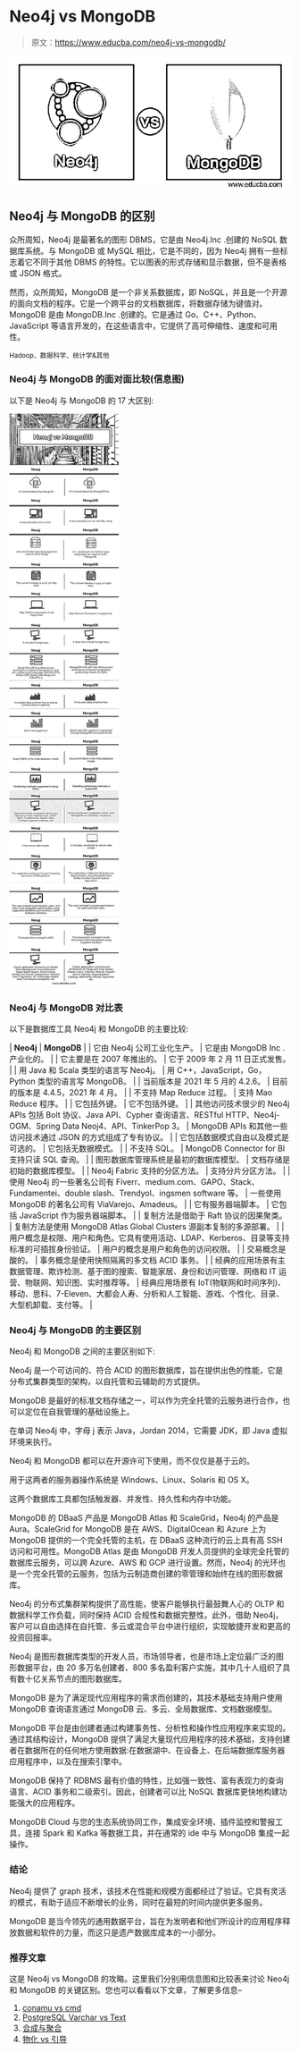 # Neo4j vs MongoDB

> 原文：<https://www.educba.com/neo4j-vs-mongodb/>

![Neo4j-vs-MongoDB](img/c27bf0da941d9340660ea7a6a7c6bef1.png)



## Neo4j 与 MongoDB 的区别

众所周知，Neo4j 是最著名的图形 DBMS，它是由 Neo4j.Inc .创建的 NoSQL 数据库系统。与 MongoDB 或 MySQL 相比，它是不同的，因为 Neo4j 拥有一些标志着它不同于其他 DBMS 的特性。它以图表的形式存储和显示数据，但不是表格或 JSON 格式。

然而，众所周知，MongoDB 是一个非关系数据库，即 NoSQL，并且是一个开源的面向文档的程序。它是一个跨平台的文档数据库，将数据存储为键值对。MongoDB 是由 MongoDB.Inc .创建的。它是通过 Go、C++、Python、JavaScript 等语言开发的，在这些语言中，它提供了高可伸缩性、速度和可用性。

<small>Hadoop、数据科学、统计学&其他</small>

### Neo4j 与 MongoDB 的面对面比较(信息图)

以下是 Neo4j 与 MongoDB 的 17 大区别:

![Neo4j-vs-MongoDB-info](img/d57ccec5d2010f2f472dd0dcc04c35d0.png)



### Neo4j 与 MongoDB 对比表

以下是数据库工具 Neo4j 和 MongoDB 的主要比较:

| **Neo4j** | **MongoDB** |
| 它由 Neo4j 公司工业化生产。 | 它是由 MongoDB Inc .产业化的。 |
| 它主要是在 2007 年推出的。 | 它于 2009 年 2 月 11 日正式发售。 |
| 用 Java 和 Scala 类型的语言写 Neo4j。 | 用 C++，JavaScript，Go，Python 类型的语言写 MongoDB。 |
| 当前版本是 2021 年 5 月的 4.2.6。 | 目前的版本是 4.4.5，2021 年 4 月。 |
| 不支持 Map Reduce 过程。 | 支持 Mao Reduce 程序。 |
| 它包括外键。 | 它不包括外键。 |
| 其他访问技术很少的 Neo4j APIs 包括 Bolt 协议、Java API、Cypher 查询语言、RESTful HTTP、Neo4j-OGM、Spring Data Neoj4、API、TinkerPop 3。 | MongoDB APIs 和其他一些访问技术通过 JSON 的方式组成了专有协议。 |
| 它包括数据模式自由以及模式是可选的。 | 它包括无数据模式。 |
| 不支持 SQL。 | MongoDB Connector for BI 支持只读 SQL 查询。 |
| 图形数据库管理系统是最初的数据库模型。 | 文档存储是初始的数据库模型。 |
| Neo4j Fabric 支持的分区方法。 | 支持分片分区方法。 |
| 使用 Neo4j 的一些著名公司有 Fiverr、medium.com、GAPO、Stack、Fundamentei、double slash、Trendyol、ingsmen software 等。 | 一些使用 MongoDB 的著名公司有 ViaVarejo、Amadeus。 |
| 它有服务器端脚本。 | 它包括 JavaScript 作为服务器端脚本。 |
| 复制方法是借助于 Raft 协议的因果聚类。 | 复制方法是使用 MongoDB Atlas Global Clusters 源副本复制的多源部署。 |
| 用户概念是权限、用户和角色。它具有使用活动、LDAP、Kerberos、目录等支持标准的可插拔身份验证。 | 用户的概念是用户和角色的访问权限。 |
| 交易概念是酸的。 | 事务概念是使用快照隔离的多文档 ACID 事务。 |
| 经典的应用场景有主数据管理、欺诈检测、基于图的搜索、智能家居、身份和访问管理、网络和 IT 运营、物联网、知识图、实时推荐等。 | 经典应用场景有 IoT(物联网和时间序列)、移动、思科、7-Eleven、大都会人寿、分析和人工智能、游戏、个性化、目录、大型机卸载、支付等。 |

### Neo4j 与 MongoDB 的主要区别

Neo4j 和 MongoDB 之间的主要区别如下:

Neo4j 是一个可访问的、符合 ACID 的图形数据库，旨在提供出色的性能，它是分布式集群类型的架构，以自托管和云辅助的方式提供。

MongoDB 是最好的标准文档存储之一，可以作为完全托管的云服务进行合作，也可以定位在自我管理的基础设施上。

在单词 Neo4j 中，字母 j 表示 Java，Jordan 2014，它需要 JDK，即 Java 虚拟环境来执行。

Neo4j 和 MongoDB 都可以在开源许可下使用，而不仅仅是基于云的。

用于这两者的服务器操作系统是 Windows、Linux、Solaris 和 OS X。

这两个数据库工具都包括触发器、并发性、持久性和内存中功能。

MongoDB 的 DBaaS 产品是 MongoDB Atlas 和 ScaleGrid，Neo4j 的产品是 Aura。ScaleGrid for MongoDB 是在 AWS、DigitalOcean 和 Azure 上为 MongoDB 提供的一个完全托管的主机，在 DBaaS 这种流行的云上具有高 SSH 访问和可用性。MongoDB Atlas 是由 MongoDB 开发人员提供的全球完全托管的数据库云服务，可以跨 Azure、AWS 和 GCP 进行设置。然而，Neo4j 的光环也是一个完全托管的云服务，包括为云制造商创建的零管理和始终在线的图形数据库。

Neo4j 的分布式集群架构提供了高性能，使客户能够执行最鼓舞人心的 OLTP 和数据科学工作负载，同时保持 ACID 合规性和数据完整性。此外，借助 Neo4j，客户可以自由选择在自托管、多云或混合平台中进行组织，实现敏捷开发和更高的投资回报率。

Neo4j 是图形数据库类型的开发人员，市场领导者，也是市场上定位最广泛的图形数据平台，由 20 多万名创建者、800 多名盈利客户实施，其中几十人组织了具有数十亿关系节点的图形数据库。

MongoDB 是为了满足现代应用程序的需求而创建的，其技术基础支持用户使用 MongoDB 查询语言通过 MongoDB 云、多云、全局数据库、文档数据模型。

MongoDB 平台是由创建者通过构建事务性、分析性和操作性应用程序来实现的。通过其结构设计，MongoDB 提供了满足大量现代应用程序的技术基础，支持创建者在数据所在的任何地方使用数据:在数据湖中、在设备上、在后端数据库服务器应用程序中，以及在搜索引擎中。

MongoDB 保持了 RDBMS 最有价值的特性，比如强一致性、富有表现力的查询语言、ACID 事务和二级索引。因此，创建者可以比 NoSQL 数据库更快地构建功能强大的应用程序。

MongoDB Cloud 与您的生态系统协同工作，集成安全环境、插件监控和警报工具，连接 Spark 和 Kafka 等数据工具，并在通常的 ide 中与 MongoDB 集成一起操作。

### 结论

Neo4j 提供了 graph 技术，该技术在性能和规模方面都经过了验证。它具有灵活的模式，有助于适应不断增长的业务，同时在最短的时间内提供更多服务。

MongoDB 是当今领先的通用数据平台，旨在为发明者和他们所设计的应用程序释放数据和软件的力量，而这只是遗产数据库成本的一小部分。

### 推荐文章

这是 Neo4j vs MongoDB 的攻略。这里我们分别用信息图和比较表来讨论 Neo4j 和 MongoDB 的关键区别。您也可以看看以下文章，了解更多信息–

1.  [conamu vs cmd](https://www.educba.com/conemu-vs-cmder/)
2.  [PostgreSQL Varchar vs Text](https://www.educba.com/postgresql-varchar-vs-text/)
3.  [合成与聚合](https://www.educba.com/composition-vs-aggregation/)
4.  [物化 vs 引导](https://www.educba.com/materialize-vs-bootstrap/)





